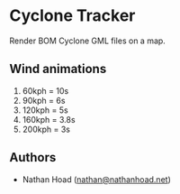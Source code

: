 # Cyclone Tracker

Render BOM Cyclone GML files on a map.

## Wind animations

1. 60kph = 10s
2. 90kph = 6s
3. 120kph = 5s
4. 160kph = 3.8s
5. 200kph = 3s

## Authors

* Nathan Hoad ([nathan@nathanhoad.net](mailto:nathan@nathanhoad.net))
